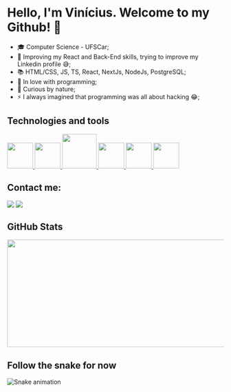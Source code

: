 # Hello, I'm Vinícius. Welcome to my Github! 👋 

- 🎓 Computer Science - UFSCar;
- 🔦 Improving my React and Back-End skills, trying to improve my Linkedin profile 😅;
- 📚 HTML/CSS, JS, TS, React, NextJs, NodeJs, PostgreSQL;
- 🤩 In love with programming;
- 🤔 Curious by nature;
- ⚡ I always imagined that programming was all about hacking 😂;

## Technologies and tools
<div >
  <a href="https://www.typescriptlang.org" target="_blank">
  <img src="https://cdn.jsdelivr.net/gh/devicons/devicon/icons/typescript/typescript-original.svg" width= "60px"/> 
 </a>
  <a href="https://reactjs.org/" target="_blank">
<img src="https://cdn.jsdelivr.net/gh/devicons/devicon/icons/react/react-original.svg" width= "60px"/>
 </a>
   <a href="https://nextjs.org/" target="_blank">
 <img src="https://user-images.githubusercontent.com/92659173/152659834-c6632a25-7b47-4b86-9d0d-e1cda06a1696.png" width="80px"/>
 </a>
    <a href="https://www.nodejs.org" target="_blank">
<img src="https://cdn.jsdelivr.net/gh/devicons/devicon/icons/nodejs/nodejs-original.svg"  width= "60px" />
 </a>
    <a href="https://www.postgresql.org" target="_blank">
<img src="https://cdn.jsdelivr.net/gh/devicons/devicon/icons/postgresql/postgresql-plain.svg"  width= "60px" />
 </a>
   <a href="https://git-scm.com/" target="_blank">
<img src="https://cdn.jsdelivr.net/gh/devicons/devicon/icons/git/git-original.svg"  width= "60px" />
 </a>
 
 
</div>

## Contact me:

<!-- <div>
<a href="https://www.youtube.com/seu-canal-youtube-aqui" target="_blank"><img src="https://img.shields.io/badge/YouTube-FF0000?style=for-the-badge&logo=youtube&logoColor=white" target="_blank"></a> -->
<!-- <a href="https://instagram.com/vocedeveloper" target="_blank"><img src="https://img.shields.io/badge/-Instagram-%23E4405F?style=for-the-badge&logo=instagram&logoColor=white"></a> -->
<a href = "mailto:viniciusromualdobusiness@gmail.com"><img src="https://img.shields.io/badge/Gmail-D14836?style=for-the-badge&logo=gmail&logoColor=white" target="_blank"></a>
<a href="https://www.linkedin.com/in/vinicius-romualdo-5a9555219/" target="_blank"><img src="https://img.shields.io/badge/-LinkedIn-%230077B5?style=for-the-badge&logo=linkedin&logoColor=white" target="_blank"></a>   
 
</div>

## GitHub Stats

<img height="180em" src="https://github-readme-stats-sigma-five.vercel.app/api?username=vinimrs&show_icons=true&count_private=true&bg_color=00000000&text_color=777" style="width: 600px; height: 250px;"/>


<!-- <div style="text-align: left;">
<a href="https://github.com/ViniR07">

<img height="180em" src="https://github-readme-stats.vercel.app/api/top-langs/?username=ViniR07&layout=compact&langs_count=7&theme=radical"/>
<img height="180em" src="https://github-readme-stats.vercel.app/api?username=ViniR07&show_icons=true&theme=radical&include_all_commits=true&count_private=true" style="width: 800px; height: 250px;"/>
</div> -->

## Follow the snake for now 
![Snake animation](https://github.com/vinimrs/vinimrs/blob/output/github-contribution-grid-snake.svg)

